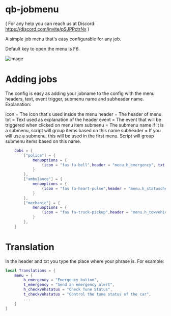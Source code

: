 # qb-jobmenu

( For any help you can reach us at Discord: https://discord.com/invite/pSJPPctrNx )

A simple job menu that's easy configurable for any job.

Default key to open the menu is F6.

![image](https://user-images.githubusercontent.com/29943243/171968876-87782213-fb02-4410-a55a-2bc9706acda5.png)

# Adding jobs

The config is easy as adding your jobname to the config with the menu headers, text, event trigger, submenu name and subheader name.
Explanation:

icon = The icon that's used inside the menu
header = The header of menu
txt = Text used as explanation of the header
event = The event that will be triggered when clicked on menu item
submenu = The submenu name if it is a submenu, script will group items based on this name
subheader = If you will use a submenu, this will be used in the first menu. Script will group submenu items based on this name.

```lua
    Jobs = {
        ["police"] = {
            menuoptions = {
                {icon = "fas fa-bell",header = "menu.h_emergency", txt = "menu.t_emergency", event = "police:client:SendPoliceEmergencyAlert",submenu = "", subheader = ""},
            }
        },
        ["ambulance"] = {
            menuoptions = {
                {icon = "fas fa-heart-pulse",header = "menu.h_statuscheck", txt = "menu.t_statuscheck", event = "hospital:client:CheckStatus",submenu = "", subheader = ""},
            }
        },
        ["mechanic"] = {
            menuoptions = {
                {icon = "fas fa-truck-pickup",header = "menu.h_towvehicle", txt = "menu.t_towvehicle", event = "qb-tow:client:TowVehicle",submenu = "", subheader = ""},
            }
        },
    }
```

# Translation

In the header and txt you type the place where your phrase is.
For example:

```lua
local Translations = {
    menu = {
        h_emergency = "Emergency button",
        t_emergency = "Send an emergency alert",
        h_checkvehstatus = "Check Tune Status",
        t_checkvehstatus = "Control the tune status of the car",
        ...
    }
}

```
